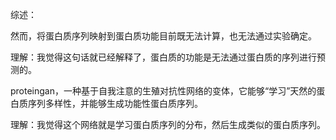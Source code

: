 综述：

然而，将蛋白质序列映射到蛋白质功能目前既无法计算，也无法通过实验确定。

理解：我觉得这句话就已经解释了，蛋白质的功能是无法通过蛋白质的序列进行预测的。

proteingan，一种基于自我注意的生殖对抗性网络的变体，它能够“学习”天然的蛋白质序列多样性，并能够生成功能性蛋白质序列。

理解：我觉得这个网络就是学习蛋白质序列的分布，然后生成类似的蛋白质序列。
